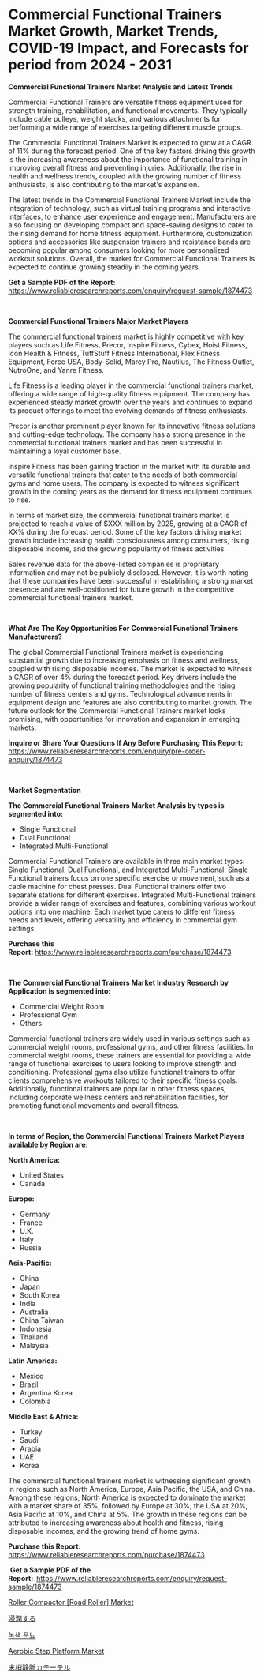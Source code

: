 <p><h1>Commercial Functional Trainers Market Growth, Market Trends, COVID-19 Impact, and Forecasts for period from 2024 - 2031</h1></p><p><strong>Commercial Functional Trainers Market Analysis and Latest Trends</strong></p>
<p><p>Commercial Functional Trainers are versatile fitness equipment used for strength training, rehabilitation, and functional movements. They typically include cable pulleys, weight stacks, and various attachments for performing a wide range of exercises targeting different muscle groups. </p><p>The Commercial Functional Trainers Market is expected to grow at a CAGR of 11% during the forecast period. One of the key factors driving this growth is the increasing awareness about the importance of functional training in improving overall fitness and preventing injuries. Additionally, the rise in health and wellness trends, coupled with the growing number of fitness enthusiasts, is also contributing to the market's expansion.</p><p>The latest trends in the Commercial Functional Trainers Market include the integration of technology, such as virtual training programs and interactive interfaces, to enhance user experience and engagement. Manufacturers are also focusing on developing compact and space-saving designs to cater to the rising demand for home fitness equipment. Furthermore, customization options and accessories like suspension trainers and resistance bands are becoming popular among consumers looking for more personalized workout solutions. Overall, the market for Commercial Functional Trainers is expected to continue growing steadily in the coming years.</p></p>
<p><strong>Get a Sample PDF of the Report:&nbsp;</strong> <a href="https://www.reliableresearchreports.com/enquiry/request-sample/1874473">https://www.reliableresearchreports.com/enquiry/request-sample/1874473</a></p>
<p>&nbsp;</p>
<p><strong>Commercial Functional Trainers Major Market Players</strong></p>
<p><p>The commercial functional trainers market is highly competitive with key players such as Life Fitness, Precor, Inspire Fitness, Cybex, Hoist Fitness, Icon Health & Fitness, TuffStuff Fitness International, Flex Fitness Equipment, Force USA, Body-Solid, Marcy Pro, Nautilus, The Fitness Outlet, NutroOne, and Yanre Fitness.</p><p>Life Fitness is a leading player in the commercial functional trainers market, offering a wide range of high-quality fitness equipment. The company has experienced steady market growth over the years and continues to expand its product offerings to meet the evolving demands of fitness enthusiasts. </p><p>Precor is another prominent player known for its innovative fitness solutions and cutting-edge technology. The company has a strong presence in the commercial functional trainers market and has been successful in maintaining a loyal customer base.</p><p>Inspire Fitness has been gaining traction in the market with its durable and versatile functional trainers that cater to the needs of both commercial gyms and home users. The company is expected to witness significant growth in the coming years as the demand for fitness equipment continues to rise.</p><p>In terms of market size, the commercial functional trainers market is projected to reach a value of $XXX million by 2025, growing at a CAGR of XX% during the forecast period. Some of the key factors driving market growth include increasing health consciousness among consumers, rising disposable income, and the growing popularity of fitness activities.</p><p>Sales revenue data for the above-listed companies is proprietary information and may not be publicly disclosed. However, it is worth noting that these companies have been successful in establishing a strong market presence and are well-positioned for future growth in the competitive commercial functional trainers market.</p></p>
<p>&nbsp;</p>
<p><strong>What Are The Key Opportunities For Commercial Functional Trainers Manufacturers?</strong></p>
<p><p>The global Commercial Functional Trainers market is experiencing substantial growth due to increasing emphasis on fitness and wellness, coupled with rising disposable incomes. The market is expected to witness a CAGR of over 4% during the forecast period. Key drivers include the growing popularity of functional training methodologies and the rising number of fitness centers and gyms. Technological advancements in equipment design and features are also contributing to market growth. The future outlook for the Commercial Functional Trainers market looks promising, with opportunities for innovation and expansion in emerging markets.</p></p>
<p><strong>Inquire or Share Your Questions If Any Before Purchasing This Report:</strong> <a href="https://www.reliableresearchreports.com/enquiry/pre-order-enquiry/1874473">https://www.reliableresearchreports.com/enquiry/pre-order-enquiry/1874473</a></p>
<p>&nbsp;</p>
<p><strong>Market Segmentation</strong></p>
<p><strong>The Commercial Functional Trainers Market Analysis by types is segmented into:</strong></p>
<p><ul><li>Single Functional</li><li>Dual Functional</li><li>Integrated Multi-Functional</li></ul></p>
<p><p>Commercial Functional Trainers are available in three main market types: Single Functional, Dual Functional, and Integrated Multi-Functional. Single Functional trainers focus on one specific exercise or movement, such as a cable machine for chest presses. Dual Functional trainers offer two separate stations for different exercises. Integrated Multi-Functional trainers provide a wider range of exercises and features, combining various workout options into one machine. Each market type caters to different fitness needs and levels, offering versatility and efficiency in commercial gym settings.</p></p>
<p><strong>Purchase this Report:&nbsp;</strong><a href="https://www.reliableresearchreports.com/purchase/1874473">https://www.reliableresearchreports.com/purchase/1874473</a></p>
<p>&nbsp;</p>
<p><strong>The Commercial Functional Trainers Market Industry Research by Application is segmented into:</strong></p>
<p><ul><li>Commercial Weight Room</li><li>Professional Gym</li><li>Others</li></ul></p>
<p><p>Commercial functional trainers are widely used in various settings such as commercial weight rooms, professional gyms, and other fitness facilities. In commercial weight rooms, these trainers are essential for providing a wide range of functional exercises to users looking to improve strength and conditioning. Professional gyms also utilize functional trainers to offer clients comprehensive workouts tailored to their specific fitness goals. Additionally, functional trainers are popular in other fitness spaces, including corporate wellness centers and rehabilitation facilities, for promoting functional movements and overall fitness.</p></p>
<p>&nbsp;</p>
<p><strong>In terms of Region, the Commercial Functional Trainers Market Players available by Region are:</strong></p>
<p>
    <p> <strong> North America: </strong>
        <ul>
            <li>United States</li>
            <li>Canada</li>
        </ul>
        </p> 
    <p> <strong> Europe: </strong>
        <ul>
            <li>Germany</li>
            <li>France</li>
            <li>U.K.</li>
            <li>Italy</li>
            <li>Russia</li>
        </ul>
        </p> 
    <p> <strong> Asia-Pacific: </strong>
        <ul>
            <li>China</li>
            <li>Japan</li>
            <li>South Korea</li>
            <li>India</li>
            <li>Australia</li>
            <li>China Taiwan</li>
            <li>Indonesia</li>
            <li>Thailand</li>
            <li>Malaysia</li>
        </ul>
        </p> 
    <p> <strong> Latin America: </strong>
        <ul>
            <li>Mexico</li>
            <li>Brazil</li>
            <li>Argentina Korea</li>
            <li>Colombia</li>
        </ul>
        </p> 
    <p> <strong> Middle East & Africa: </strong>
        <ul>
            <li>Turkey</li>
            <li>Saudi</li>
            <li>Arabia</li>
            <li>UAE</li>
            <li>Korea</li>
        </ul>
    </p>
    </p>
<p><p>The commercial functional trainers market is witnessing significant growth in regions such as North America, Europe, Asia Pacific, the USA, and China. Among these regions, North America is expected to dominate the market with a market share of 35%, followed by Europe at 30%, the USA at 20%, Asia Pacific at 10%, and China at 5%. The growth in these regions can be attributed to increasing awareness about health and fitness, rising disposable incomes, and the growing trend of home gyms.</p></p>
<p><strong>Purchase this Report: </strong><a href="https://www.reliableresearchreports.com/purchase/1874473">https://www.reliableresearchreports.com/purchase/1874473</a></p>
<p>&nbsp;<strong>Get a Sample PDF of the Report:&nbsp;&nbsp;</strong><a href="https://www.reliableresearchreports.com/enquiry/request-sample/1874473">https://www.reliableresearchreports.com/enquiry/request-sample/1874473</a></p>
<p><strong></strong></p>
<p><p><a href="https://issuu.com/reportprime-2/docs/roller-compactor-road-roller-market-size-2030.pptx">Roller Compactor [Road Roller] Market</a></p><p><a href="https://github.com/mathieurico66/Market-Research-Report-List-1/blob/main/38170926222.md">浸潤する</a></p><p><a href="https://github.com/ZacharyScthmitt4465/Market-Research-Report-List-1/blob/main/50351135612.md">녹색 분뇨</a></p><p><a href="https://github.com/okotobwrhuteie/Market-Research-Report-List-1/blob/main/aerobic-step-platform-market.md">Aerobic Step Platform Market</a></p><p><a href="https://github.com/ycmtqqhvk3273/Market-Research-Report-List-1/blob/main/57562986221.md">末梢静脈カテーテル</a></p></p>